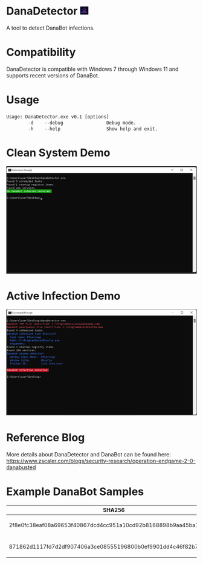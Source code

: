# DanaDetector <img src="./assets/danadetector.png" alt="logo" width="23"/>

A tool to detect DanaBot infections.

# Compatibility
DanaDetector is compatible with Windows 7 through Windows 11 and supports recent versions of DanaBot.

# Usage
```
Usage: DanaDetector.exe v0.1 [options]
        -d    --debug                Debug mode.
        -h    --help                 Show help and exit.
```
# Clean System Demo
<img src="./assets/dana_clean.png">

# Active Infection Demo
<img src="./assets/dana_infected.png">

# Reference Blog
More details about DanaDetector and DanaBot can be found here: https://www.zscaler.com/blogs/security-research/operation-endgame-2-0-danabusted

# Example DanaBot Samples
|SHA256|Description|
|-----------------------------------------------------------------|-------------------|
|2f8e0fc38eaf08a69653f40867dcd4cc951a10cd92b8168898b9aa45ba18a5c8 |DanaBot main module|
|871862d1117fd7d2df907406a3ce08555196800b0ef9901dd4c46f82b728263d |DanaBot main module|

